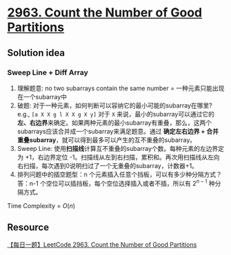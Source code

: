 # [2963. Count the Number of Good Partitions](https://leetcode.com/problems/count-the-number-of-good-partitions/description/)

## Solution idea
### Sweep Line + Diff Array
1. 理解题意: no two subarrays contain the same number = 一种元素只能出现在一个subarray中
2. 破题: 对于一种元素，如何判断可以容纳它的最小可能的subarray在哪里? e.g., `[a X X g l X X g X y]` 对于 `X` 来说，最小的subarray可以通过它的**左、右边界**来确定。如果两种元素的最小subarray有重叠，那么，这两个subarrays应该合并成一个subarray来满足题意。通过 **确定左右边界 + 合并重叠subarray**，就可以得到最多可以产生的互不重叠的subarray。
3. Sweep Line: 使用**扫描线**计算互不重叠的subarray个数。每种元素的左边界定为 +1，右边界定位 -1。扫描线从左到右扫描，累积和。再次用扫描线从左向右扫描，每次遇到0说明扫过了一个无重叠的subarray，计数器+1。
4. 排列问题中的插空题型：n 个元素插入任意个挡板，可以有多少种分隔方式？答：n-1 个空位可以插挡板，每个空位选择插入或者不插，所以有 $2^{n-1}$ 种分隔方式。

Time Complexity = $O(n)$
## Resource
[【每日一题】LeetCode 2963. Count the Number of Good Partitions](https://www.youtube.com/watch?v=qd9xo40JCyk&t=619s&ab_channel=HuifengGuan)